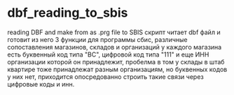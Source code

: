 # dbf_reading_to_sbis
reading DBF and make from as .prg file to SBIS
скрипт читает dbf файл и готовит из него 3 функции для программы сбис, различные сопоставления магазинов, складов и организаций
у каждого магазина есть буквенный код типа "BC", цифровой код типа "111" и еще ИНН организации которой он принадлежит, пробелма в том у склады в штаб квартире тоже принадлежат разным организациям, но буквенных кодов у них нет, приходится опосредованно строить такие связи через цифровые коды и инн.